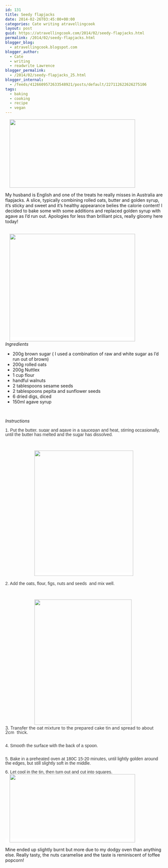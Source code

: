 ```yaml
---
id: 131
title: Seedy flapjacks
date: 2014-02-26T03:45:00+00:00
categories: Cate writing atravellingcook
layout: post
guid: https://atravellingcook.com/2014/02/seedy-flapjacks.html
permalink: /2014/02/seedy-flapjacks.html
blogger_blog:
  - atravellingcook.blogspot.com
blogger_author:
  - Cate
  - writing
  - readwrite Lawrence
blogger_permalink:
  - /2014/02/seedy-flapjacks_25.html
blogger_internal:
  - /feeds/4126609572633548921/posts/default/227112622626275106
tags:
  - baking
  - cooking
  - recipe
  - vegan
---
```


  <a style="margin-left: 1em; margin-right: 1em; text-align: center;" href="https://3.bp.blogspot.com/-R-lXHbk150E/U9ZnRrB47kI/AAAAAAAAJBU/DCW8w2T9UdQ/s1600/Fig-and-Date-Flapjacks.jpg"><img src="https://3.bp.blogspot.com/-R-lXHbk150E/U9ZnRrB47kI/AAAAAAAAJBU/DCW8w2T9UdQ/s1600/Fig-and-Date-Flapjacks.jpg" alt="" width="400" height="218" border="0" /></a>






  My husband is English and one of the treats he really misses in Australia are flapjacks. A slice, typically combining rolled oats, butter and golden syrup, it&#8217;s sticky and sweet and it&#8217;s healthy appearance belies the calorie content! I decided to bake some with some additions and replaced golden syrup with agave as I&#8217;d run out. Apologies for less than brilliant pics, really gloomy here today! 



                         <a style="background-color: white; line-height: 16px; margin-left: 1em; margin-right: 1em; text-align: center;" href="https://3.bp.blogspot.com/-iesBtSKDrew/Uw1TxfQLxEI/AAAAAAAAIIM/LTnR-NAnnf8/s1600/12784137144_e2176deab7_c.jpg"><img src="https://3.bp.blogspot.com/-iesBtSKDrew/Uw1TxfQLxEI/AAAAAAAAIIM/LTnR-NAnnf8/s1600/12784137144_e2176deab7_c.jpg" alt="" width="400" height="343" border="0" /></a><br /> <i>Ingredients</i>





  <ul>
    <li>
      200g brown sugar ( I used a combination of raw and white sugar as I&#8217;d run out of brown)
    </li>
    <li>
      200g rolled oats
    </li>
    <li>
      200g Nuttlex
    </li>
    <li>
      1 cup flour
    </li>
    <li>
      handful walnuts
    </li>
    <li>
      2 tablespoons sesame seeds
    </li>
    <li>
      2 tablespoons pepita and sunflower seeds
    </li>
    <li>
      6 dried digs, diced
    </li>
    <li>
      150ml agave syrup
    </li>
  </ul>



  <span style="font-family: Times, Times New Roman, serif;"> 



  <i>Instructions</i>



  <span style="background-color: white; color: #333333; font-family: Arial, Helvetica, sans-serif; line-height: 1em;">1. Put the butter, sugar and agave in a saucepan and heat, stirring occasionally, until the butter has melted and the sugar has dissolved. 



  <span style="color: #333333; font-family: Times, Times New Roman, serif;"><span style="line-height: 16px;"> 



                      <a style="background-color: white; font-family: Times, 'Times New Roman', serif; line-height: 16px; margin-left: 1em; margin-right: 1em; text-align: center;" href="https://4.bp.blogspot.com/-LHXtu_PJr8U/Uw1Tu99NfvI/AAAAAAAAIH8/Snep7xwUyDo/s1600/12783702065_19e21d8ed7_c.jpg"><img src="https://4.bp.blogspot.com/-LHXtu_PJr8U/Uw1Tu99NfvI/AAAAAAAAIH8/Snep7xwUyDo/s1600/12783702065_19e21d8ed7_c.jpg" alt="" width="315" height="400" border="0" /></a>



  <span style="background-color: white; color: #333333; font-family: Arial, Helvetica, sans-serif; line-height: 1em;">2. Add the oats, flour, figs, nuts and seeds  and mix well.



  <span style="color: #333333; font-family: Times, Times New Roman, serif;"><span style="line-height: 16px;"> 



                      <a style="line-height: 16px; margin-left: 1em; margin-right: 1em; text-align: center;" href="https://3.bp.blogspot.com/-6i-tgCDad3A/Uw1TweQwgTI/AAAAAAAAIIE/P3lnRsEnIqc/s1600/12783805783_ec3ddb7873_c.jpg"><img src="https://3.bp.blogspot.com/-6i-tgCDad3A/Uw1TweQwgTI/AAAAAAAAIIE/P3lnRsEnIqc/s1600/12783805783_ec3ddb7873_c.jpg" alt="" width="310" height="400" border="0" /></a><span style="line-height: 16px;"><br /> <span style="background-color: white; color: #333333; line-height: 1em;">3. Transfer the oat mixture to the prepared cake tin and spread to about 2cm  thick.<br /> <span style="background-color: white; color: #333333; font-family: Arial, Helvetica, sans-serif; line-height: 1em;"><br /> 



  <span style="background-color: white; color: #333333; font-family: Arial, Helvetica, sans-serif; line-height: 1em;">4. Smooth the surface with the back of a spoon. <br /> <span style="background-color: white; color: #333333; font-family: Arial, Helvetica, sans-serif; line-height: 1em;"><br /> 



  <span style="background-color: white; color: #333333; font-family: Arial, Helvetica, sans-serif; line-height: 1em;">5. Bake in a preheated oven at 180C 15-20 minutes, until lightly golden around the edges, but still slightly soft in the middle.



  <span style="background-color: white; color: #333333; font-family: Arial, Helvetica, sans-serif; line-height: 1em;">6. Let cool in the tin, then turn out and cut into squares.  <a style="margin-left: 1em; margin-right: 1em; text-align: center;" href="https://3.bp.blogspot.com/-R-lXHbk150E/U9ZnRrB47kI/AAAAAAAAJBU/DCW8w2T9UdQ/s1600/Fig-and-Date-Flapjacks.jpg"><img src="https://3.bp.blogspot.com/-R-lXHbk150E/U9ZnRrB47kI/AAAAAAAAJBU/DCW8w2T9UdQ/s1600/Fig-and-Date-Flapjacks.jpg" alt="" width="400" height="218" border="0" /></a>



  Mine ended up slightly burnt but more due to my dodgy oven than anything else. Really tasty, the nuts caramelise and the taste is reminiscent of toffee popcorn! 



